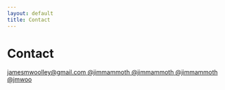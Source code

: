 ```yaml
---
layout: default
title: Contact
---
```


# Contact

<div class="social-links">

<a href="mailto:jamesmwoolley@gmail.com" target="_blank">
	<i class="fa-regular fa-envelope"></i>
	<span class="handle">jamesmwoolley@gmail.com</span>
</a>

<a href="https://x.com/jimmammoth" target="_blank">
	<i class="fa-brands fa-x-twitter"></i>
	<span class="handle">@jimmammoth</span>
</a>

<a href="https://www.instagram.com/jimmammoth" target="_blank">
	<i class="fa-brands fa-instagram fa-lg"></i>
	<span class="handle">@jimmammoth</span>
</a>

<a href="https://www.snapchat.com/add/jimmammoth" target="_blank">
	<i class="fa-brands fa-snapchat fa-lg"></i>
	<span class="handle">@jimmammoth</span>
</a>

<a href="https://github.com/jmwoo" target="_blank">
	<i class="fa-brands fa-github"></i>
	<span class="handle">@jmwoo</span>
</a>

<div>

